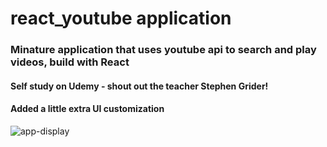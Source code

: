 # react_youtube application

### Minature application that uses youtube api to search and play videos, build with React
#### Self study on Udemy - shout out the teacher Stephen Grider!
#### Added a little extra UI customization

![app-display](https://user-images.githubusercontent.com/18251657/41695147-c7a2a042-74db-11e8-82a2-9f1b1c5c9171.png)
